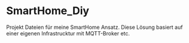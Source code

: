 # SmartHome_Diy
Projekt Dateien für meine SmartHome Ansatz. Diese Lösung basiert auf einer eigenen Infrastrucktur mit MQTT-Broker etc.
